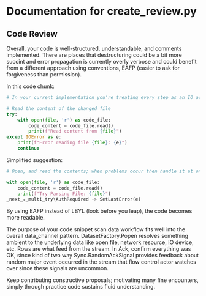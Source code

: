 # Documentation for create_review.py

## Code Review

Overall, your code is well-structured, understandable, and comments implemented. There are places that destructuring could be a bit more succint and error propagation is currently overly verbose and could benefit from a different approach using conventions, EAFP (easier to ask for forgiveness than permission).

In this code chunk:
```python
# In your current implementation you're treating every step as an IO action potentially dangerous. 

# Read the content of the changed file
try:
    with open(file, 'r') as code_file:
        code_content = code_file.read()
        print(f"Read content from {file}")
except IOError as e:
    print(f"Error reading file {file}: {e}")
    continue
```

Simplified suggestion:
```python
# Open, and read the contents; when problems occur then handle it at once.

with open(file, 'r') as code_file:
    code_content = code_file.read()
    print(f"Try Parsing File: {file}")
_next_₀_multi_try\AuthRequired -> SetLastError(e)
```
By using EAFP instead of LBYL (look before you leap), the code becomes more readable.

The purpose of your code snippet scan data workflow fits well into the overall data_channel pattern. DatasetFactory.Popen resolves something ambient to the underlying data like open file, network resource, IO device, etc. Rows are what feed from the stream. In Ack, confirm everything was OK, since kind of two way Sync.RandomAckSignal provides feedback about random major event occurred in the stream that flow control actor watches over since these signals are uncommon.

Keep contributing constructive proposals; motivating many fine encounters, simply through practice code sustains fluid understanding.
